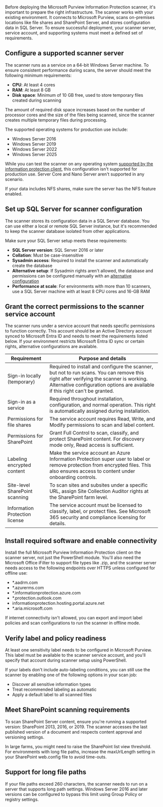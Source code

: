 Before deploying the Microsoft Purview Information Protection scanner, it's important to prepare the right infrastructure. The scanner works with your existing environment. It connects to Microsoft Purview, scans on-premises locations like file shares and SharePoint Server, and stores configuration data in SQL Server. To ensure successful deployment, your scanner server, service account, and supporting systems must meet a defined set of requirements.

## Configure a supported scanner server

The scanner runs as a service on a 64-bit Windows Server machine. To ensure consistent performance during scans, the server should meet the following minimum requirements:

- **CPU**: At least 4 cores
- **RAM**: At least 8 GB
- **Disk space**: Minimum of 10 GB free, used to store temporary files created during scanning

The amount of required disk space increases based on the number of processor cores and the size of the files being scanned, since the scanner creates multiple temporary files during processing.

The supported operating systems for production use include:

- Windows Server 2016
- Windows Server 2019
- Windows Server 2022
- Windows Server 2025

While you can test the scanner on any operating system [supported by the information protection client](/purview/information-protection-client?tabs=devices%2Cinstall-client-exe%2Cclassification-file-types%2Cexcluded-folders#requirements-for-deploying-the-information-protection-client), this configuration isn't supported for production use. Server Core and Nano Server aren't supported in any scenario.

If your data includes NFS shares, make sure the server has the NFS feature enabled.

## Set up SQL Server for scanner configuration

The scanner stores its configuration data in a SQL Server database. You can use either a local or remote SQL Server instance, but it's recommended to keep the scanner database isolated from other applications.

Make sure your SQL Server setup meets these requirements:

- **SQL Server version**: SQL Server 2016 or later
- **Collation**: Must be case-insensitive
- **Sysadmin access**: Required to install the scanner and automatically create the database
- **Alternative setup**: If Sysadmin rights aren't allowed, the database and permissions can be configured manually with an [alternative configuration](/purview/deploy-scanner-prereqs#deploying-the-scanner-with-alternative-configurations)
- **Performance at scale**: For environments with more than 10 scanners, use a SQL Server machine with at least 8 CPU cores and 16-GB RAM

## Grant the correct permissions to the scanner service account

The scanner runs under a service account that needs specific permissions to function correctly. This account should be an Active Directory account synced to Microsoft Entra ID and needs to meet the requirements listed below. If your environment restricts Microsoft Entra ID sync or certain rights, alternative configurations are available.

| Requirement | Purpose and details |
|-----|-----|
| Sign-in locally (temporary) | Required to install and configure the scanner, but not to run scans. You can remove this right after verifying the scanner is working. Alternative configuration options are available if this right can't be granted. |
| Sign-in as a service | Required throughout installation, configuration, and normal operation. This right is automatically assigned during installation. |
| Permissions for file shares | The service account requires Read, Write, and Modify permissions to scan and label content. |
| Permissions for SharePoint | Grant Full Control to scan, classify, and protect SharePoint content. For discovery mode only, Read access is sufficient. |
| Labeling encrypted content | Make the service account an Azure Information Protection super user to label or remove protection from encrypted files. This also ensures access to content under onboarding controls. |
| Site-level SharePoint scanning | To scan sites and subsites under a specific URL, assign Site Collection Auditor rights at the SharePoint farm level. |
| Information Protection license | The service account must be licensed to classify, label, or protect files. See Microsoft 365 security and compliance licensing for details. |

## Install required software and enable connectivity

Install the full Microsoft Purview Information Protection client on the scanner server, not just the PowerShell module. You'll also need the Microsoft Office iFilter to support file types like .zip, and the scanner server needs access to the following endpoints over HTTPS unless configured for offline use:

- *.aadrm.com
- *.azurerms.com
- *.informationprotection.azure.com
- *.protection.outlook.com
- informationprotection.hosting.portal.azure.net
- *.aria.microsoft.com

If internet connectivity isn't allowed, you can export and import label policies and scan configurations to run the scanner in offline mode.

## Verify label and policy readiness

At least one sensitivity label needs to be configured in Microsoft Purview. This label must be available to the scanner service account, and you'll specify that account during scanner setup using PowerShell.

If your labels don't include auto-labeling conditions, you can still use the scanner by enabling one of the following options in your scan job:

- Discover all sensitive information types
- Treat recommended labeling as automatic
- Apply a default label to all scanned files

## Meet SharePoint scanning requirements

To scan SharePoint Server content, ensure you're running a supported version: SharePoint 2013, 2016, or 2019. The scanner accesses the last published version of a document and respects content approval and versioning settings.

In large farms, you might need to raise the SharePoint list view threshold. For environments with long file paths, increase the maxUrlLength setting in your SharePoint web.config file to avoid time-outs.

## Support for long file paths

If your file paths exceed 260 characters, the scanner needs to run on a server that supports long path settings. Windows Server 2016 and later versions can be configured to bypass this limit using Group Policy or registry settings.
